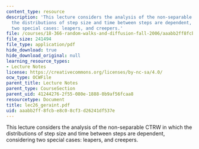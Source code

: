 ```yaml
---
content_type: resource
description: 'This lecture considers the analysis of the non-separable CTRW in which
  the distributions of step size and time between steps are dependent, considering
  two special cases: leapers, and creepers.'
file: /courses/18-366-random-walks-and-diffusion-fall-2006/aaabb2ff8fcbe8c08cf3d26241df537e_lec26_geraint.pdf
file_size: 241494
file_type: application/pdf
hide_download: true
hide_download_original: null
learning_resource_types:
- Lecture Notes
license: https://creativecommons.org/licenses/by-nc-sa/4.0/
ocw_type: OCWFile
parent_title: Lecture Notes
parent_type: CourseSection
parent_uid: 41244276-2f55-080e-1888-0b9af56fcaa8
resourcetype: Document
title: lec26_geraint.pdf
uid: aaabb2ff-8fcb-e8c0-8cf3-d26241df537e
---
```

This lecture considers the analysis of the non-separable CTRW in which the distributions of step size and time between steps are dependent, considering two special cases: leapers, and creepers.